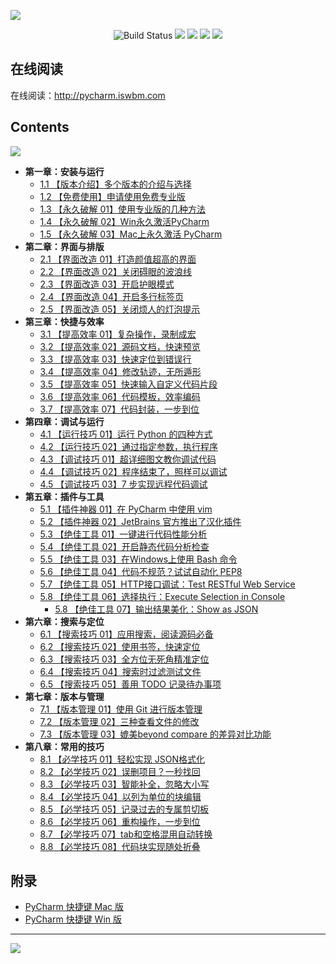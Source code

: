 ![](http://image.iswbm.com/20200814203238.png)

<p align="center">
    <img src='https://img.shields.io/badge/language-Python-blue.svg' alt="Build Status">
    <img src='https://img.shields.io/badge/framwork-Sphinx-green.svg'>
  	<a href='https://www.zhihu.com/people/wongbingming'><img src='https://img.shields.io/badge/dynamic/json?color=0084ff&logo=zhihu&label=%E7%8E%8B%E7%82%B3%E6%98%8E&query=%24.data.totalSubs&url=https%3A%2F%2Fapi.spencerwoo.com%2Fsubstats%2F%3Fsource%3Dzhihu%26queryKey%3Dwongbingming'></a>
    <a href='https://juejin.im/user/5b08d982f265da0db3502c55'><img src='https://img.shields.io/badge/掘金-2481-blue'></a>
    <a href='http://image.iswbm.com/20200607114246.png'><img src='http://img.shields.io/badge/%E5%85%AC%E4%BC%97%E5%8F%B7-30k+-brightgreen'></a>
</p>



## 在线阅读

在线阅读：http://pycharm.iswbm.com

## Contents

![](http://image.iswbm.com/20200823171824.png)

- **第一章：安装与运行**
   * [1.1 【版本介绍】多个版本的介绍与选择](http://pycharm.iswbm.com/en/latest/c01/c01_01.html)
   * [1.2 【免费使用】申请使用免费专业版](http://pycharm.iswbm.com/en/latest/c01/c01_02.html)
   * [1.3 【永久破解 01】使用专业版的几种方法](http://pycharm.iswbm.com/en/latest/c01/c01_03.html)
   * [1.4 【永久破解 02】Win永久激活PyCharm](http://pycharm.iswbm.com/en/latest/c01/c01_04.html)
   * [1.5 【永久破解 03】Mac上永久激活 PyCharm](http://pycharm.iswbm.com/en/latest/c01/c01_05.html)
- **第二章：界面与排版**
   * [2.1 【界面改造 01】打造颜值超高的界面](http://pycharm.iswbm.com/en/latest/c02/c02_01.html)
   * [2.2 【界面改造 02】关闭碍眼的波浪线](http://pycharm.iswbm.com/en/latest/c02/c02_02.html)
   * [2.3 【界面改造 03】开启护眼模式](http://pycharm.iswbm.com/en/latest/c02/c02_03.html)
   * [2.4 【界面改造 04】开启多行标签页](http://pycharm.iswbm.com/en/latest/c02/c02_04.html)
   * [2.5 【界面改造 05】关闭烦人的灯泡提示](http://pycharm.iswbm.com/en/latest/c02/c02_05.html)
- **第三章：快捷与效率**
   * [3.1 【提高效率 01】复杂操作，录制成宏](http://pycharm.iswbm.com/en/latest/c03/c03_01.html)
   * [3.2 【提高效率 02】源码文档，快速预览](http://pycharm.iswbm.com/en/latest/c03/c03_02.html)
   * [3.3 【提高效率 03】快速定位到错误行](http://pycharm.iswbm.com/en/latest/c03/c03_03.html)
   * [3.4 【提高效率 04】修改轨迹，无所遁形](http://pycharm.iswbm.com/en/latest/c03/c03_04.html)
   * [3.5 【提高效率 05】快速输入自定义代码片段](http://pycharm.iswbm.com/en/latest/c03/c03_05.html)
   * [3.6 【提高效率 06】代码模板，效率编码](http://pycharm.iswbm.com/en/latest/c03/c03_06.html)
   * [3.7 【提高效率 07】代码封装，一步到位](http://pycharm.iswbm.com/en/latest/c03/c03_07.html)
- **第四章：调试与运行**
   * [4.1 【运行技巧 01】运行 Python 的四种方式](http://pycharm.iswbm.com/en/latest/c04/c04_01.html)
   * [4.2 【运行技巧 02】通过指定参数，执行程序](http://pycharm.iswbm.com/en/latest/c04/c04_02.html)
   * [4.3 【调试技巧 01】超详细图文教你调试代码](http://pycharm.iswbm.com/en/latest/c04/c04_03.html)
   * [4.4 【调试技巧 02】程序结束了，照样可以调试](http://pycharm.iswbm.com/en/latest/c04/c04_04.html)
   * [4.5 【调试技巧 03】7 步实现远程代码调试](http://pycharm.iswbm.com/en/latest/c04/c04_05.html)
- **第五章：插件与工具**
   * [5.1 【插件神器 01】在 PyCharm 中使用 vim](http://pycharm.iswbm.com/en/latest/c05/c05_01.html)
   * [5.2 【插件神器 02】JetBrains 官方推出了汉化插件](http://pycharm.iswbm.com/en/latest/c05/c05_02.html)
   * [5.3 【绝佳工具 01】一键进行代码性能分析](http://pycharm.iswbm.com/en/latest/c05/c05_03.html)
   * [5.4 【绝佳工具 02】开启静态代码分析检查](http://pycharm.iswbm.com/en/latest/c05/c05_04.html)
   * [5.5 【绝佳工具 03】在Windows上使用 Bash 命令](http://pycharm.iswbm.com/en/latest/c05/c05_05.html)
   * [5.6 【绝佳工具 04】代码不规范？试试自动化 PEP8](http://pycharm.iswbm.com/en/latest/c05/c05_06.html)
   * [5.7 【绝佳工具 05】HTTP接口调试：Test RESTful Web Service](http://pycharm.iswbm.com/en/latest/c05/c05_07.html)
   * [5.8 【绝佳工具 06】选择执行：Execute Selection in Console](http://pycharm.iswbm.com/en/latest/c05/c05_08.html)
      * [5.8 【绝佳工具 07】输出结果美化：Show as JSON](http://pycharm.iswbm.com/en/latest/c05/c05_09.html)
- **第六章：搜索与定位**
   * [6.1 【搜索技巧 01】应用搜索，阅读源码必备](http://pycharm.iswbm.com/en/latest/c06/c06_01.html)
   * [6.2 【搜索技巧 02】使用书签，快速定位](http://pycharm.iswbm.com/en/latest/c06/c06_02.html)
   * [6.3 【搜索技巧 03】全方位无死角精准定位](http://pycharm.iswbm.com/en/latest/c06/c06_03.html)
   * [6.4 【搜索技巧 04】搜索时过滤测试文件](http://pycharm.iswbm.com/en/latest/c06/c06_04.html)
   * [6.5 【搜索技巧 05】善用 TODO 记录待办事项](http://pycharm.iswbm.com/en/latest/c06/c06_05.html)
- **第七章：版本与管理**
   * [7.1 【版本管理 01】使用 Git 进行版本管理](http://pycharm.iswbm.com/en/latest/c07/c07_01.html)
   * [7.2 【版本管理 02】三种查看文件的修改](http://pycharm.iswbm.com/en/latest/c07/c07_02.html)
   * [7.3 【版本管理 03】媲美beyond compare 的差异对比功能](http://pycharm.iswbm.com/en/latest/c07/c07_03.html)
- **第八章：常用的技巧**
   * [8.1 【必学技巧 01】轻松实现 JSON格式化](http://pycharm.iswbm.com/en/latest/c08/c08_01.html)
   * [8.2 【必学技巧 02】误删项目？一秒找回](http://pycharm.iswbm.com/en/latest/c08/c08_02.html)
   * [8.3 【必学技巧 03】智能补全，忽略大小写](http://pycharm.iswbm.com/en/latest/c08/c08_03.html)
   * [8.4 【必学技巧 04】以列为单位的块编辑](http://pycharm.iswbm.com/en/latest/c08/c08_04.html)
   * [8.5 【必学技巧 05】记录过去的专属剪切板](http://pycharm.iswbm.com/en/latest/c08/c08_05.html)
   * [8.6 【必学技巧 06】重构操作，一步到位](http://pycharm.iswbm.com/en/latest/c08/c08_06.html)
   * [8.7 【必学技巧 07】tab和空格混用自动转换](http://pycharm.iswbm.com/en/latest/c08/c08_07.html)
   * [8.8 【必学技巧 08】代码块实现随处折叠](http://pycharm.iswbm.com/en/latest/c08/c08_08.html)


## 附录

- [PyCharm 快捷键 Mac 版 ](https://resources.jetbrains.com/storage/products/pycharm/docs/PyCharm_ReferenceCard_mac.pdf)
- [PyCharm 快捷键 Win 版](https://resources.jetbrains.com/storage/products/pycharm/docs/PyCharm_ReferenceCard.pdf)

---

![](http://image.iswbm.com/20200607174235.png)